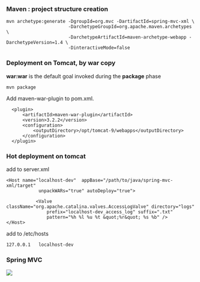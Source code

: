 ### Maven : project structure creation

    mvn archetype:generate -DgroupId=org.mvc -DartifactId=spring-mvc-xml \
                           -DarchetypeGroupId=org.apache.maven.archetypes \
                           -DarchetypeArtifactId=maven-archetype-webapp -DarchetypeVersion=1.4 \
                           -DinteractiveMode=false


### Deployment on Tomcat, by war copy
**war:war** is the default goal invoked during the **package** phase  

    mvn package
    
Add maven-war-plugin to pom.xml.  
~~~
  <plugin>
      <artifactId>maven-war-plugin</artifactId>
      <version>3.2.2</version>
      <configuration>
          <outputDirectory>/opt/tomcat-9/webapps</outputDirectory>
      </configuration>
  </plugin>
~~~





### Hot deployment on tomcat 
add to server.xml  
~~~
<Host name="localhost-dev"  appBase="/path/to/java/spring-mvc-xml/target"
            unpackWARs="true" autoDeploy="true">
           
           <Valve className="org.apache.catalina.valves.AccessLogValve" directory="logs"
               prefix="localhost-dev_access_log" suffix=".txt"
               pattern="%h %l %u %t &quot;%r&quot; %s %b" />
</Host>
~~~

add to /etc/hosts

    127.0.0.1   localhost-dev


### Spring MVC
![](../../documemtations/images/java/spring-mvc.png)
